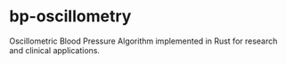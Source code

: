 # bp-oscillometry
Oscillometric Blood Pressure Algorithm implemented in Rust for research and clinical applications.
